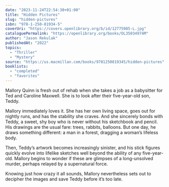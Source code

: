 ```yaml
---
date: "2023-11-24T22:54:30+01:00"
title: "Hidden Pictures"
slug: "hidden-pictures"
isbn: "978-1-250-81934-5"
coverUri: "https://covers.openlibrary.org/b/id/12775985-L.jpg"
cataloguePermalink: "https://openlibrary.org/books/OL35034974M"
author: "Jason Rekulak"
publishedAt: "2022"
topics:
  - "Thriller"
  - "Mystery"
source: "https://us.macmillan.com/books/9781250819345/hidden-pictures"
booklists:
  - "completed"
  - "favorites"
---
```


Mallory Quinn is fresh out of rehab when she takes a job as a babysitter for Ted 
and Caroline Maxwell. She is to look after their five-year-old son, Teddy.

Mallory immediately loves it. She has her own living space, goes out for nightly 
runs, and has the stability she craves. And she sincerely bonds with Teddy, a 
sweet, shy boy who is never without his sketchbook and pencil. His drawings are 
the usual fare: trees, rabbits, balloons. But one day, he draws something 
different: a man in a forest, dragging a woman’s lifeless body.

Then, Teddy’s artwork becomes increasingly sinister, and his stick figures 
quickly evolve into lifelike sketches well beyond the ability of any 
five-year-old. Mallory begins to wonder if these are glimpses of a 
long-unsolved murder, perhaps relayed by a supernatural force.

Knowing just how crazy it all sounds, Mallory nevertheless sets out to decipher 
the images and save Teddy before it’s too late.